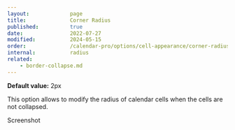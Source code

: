 ```yaml
---
layout:             page
title:              Corner Radius
published:          true
date:               2022-07-27
modified:           2024-05-15
order:              /calendar-pro/options/cell-appearance/corner-radius
internal:           radius
related:
    - border-collapse.md
---
```

**Default value:** 2px

This option allows to modify the radius of calendar cells when the cells are not collapsed.

<todo>Screenshot</todo>